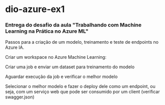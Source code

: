 # dio-azure-ex1

### Entrega do desafio da aula "Trabalhando com Machine Learning na Prática no Azure ML"

Passos para a criação de um modelo, treinamento e teste de endpoints no Azure IA.

Criar um workspace no Azure Machine Learning:

Criar uma job e enviar um dataset para treinamento do modelo 

Aguardar execução da job e verificar o melhor modelo 

Selecionar o melhor modelo e fazer o deploy dele como um endpoint, ou seja, com um serviço web que pode ser consumido por um client (verificar swagger.json)